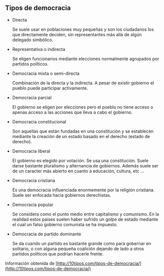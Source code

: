 ## Tipos de democracia ##
* Directa

	Se suele usar en poblaciones muy pequeñas y son los ciudadanos
	los que directamente deciden, sin representantes más allá de 
	algún delegado simbólico.

* Representativa o indirecta

	Se eligen funcionarios mediante elecciones normalmente 
	agrupados por partidos políticos.

* Democracia mixta o semi-directa

	Combinación de la directa y la indirecta. A pesar de existir
	gobierno el pueblo puede participar activamente.

* Democracia parcial

	El gobierno se eligen por elecciones pero el pueblo no tiene 
	acceso o apenas acceso a las acciones que lleva a cabo el 
	gobierno.

* Democracia constitucional

	Son aquellas que están fundadas en una constitución y se 
	establecen mediante la creación de un estado basado en el 
	derecho (estado de derecho).

* Democracia liberal

	El gobierno es elegido por votación. Se usa una constitución. 
	Suele darse bastante pluralismo y alternancia de gobiernos. 
	Además suele ser de un caracter más abierto en cuanto a 
	educación, cultura, etc ...

* Democracia cristiana

	Es una democracia influenciada enormemente por la religión cristiana. 
	Suele ser enfocada hacia gobiernos derechistas.

* Democracia popular

	Se considera como el punto medio entre capitalismo y 
	comunismo. En la realidad estos países suelen haber sufrido un 
	golpe de estado mediante el cual un falso gobierno comunista 
	se ha impuesto. 

* Democracia de partido dominante

	Se da cuando un partido es bastante grande como para gobernar 
	en solitario, o con alguna pequeña coalición dejando de lado a 
	otros partidos políticos que podrían hacerle frente.

Información obtenida de [http://10tipos.com/tipos-de-democracia/](http://10tipos.com/tipos-de-democracia/)